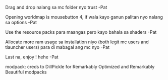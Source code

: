 Drag and drop nalang sa mc folder nyo trust
-Pat

Opening worldmap is mousebutton 4, if wala kayo ganun palitan nyo nalang sa options
-Pat

Use the resource packs para maangas pero kayo bahala sa shaders
-Pat

Allocate more ram usage sa installation niyo (both legit mc users and tlauncher users)
para di mabagal ang mc nyo
-Pat

Last na, enjoy ! hehe
-Pat

modpack: creds to DillPickle for Remarkably Optimized and Remarkably Beautiful modpacks
